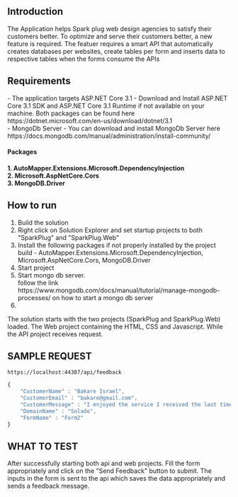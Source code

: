 <h2>Introduction</h2>
The Application helps Spark plug web design agencies to satisfy their customers better. To optimize and serve their customers better, a new feature is required. The featuer requires a smart API that automatically creates databases per websites, create tables per form and inserts data to respective tables when the forms consume the APIs

<h2>Requirements</h2>
- The application targets ASP.NET Core 3.1 - Download and Install ASP.NET Core 3.1 SDK and ASP.NET Core 3.1 Runtime if not available on your machine. Both packages can be found here https://dotnet.microsoft.com/en-us/download/dotnet/3.1 <br>
- MongoDb Server - You can download and install MongoDb Server here https://docs.mongodb.com/manual/administration/install-community/
<h4>Packages<h4>
<p>
1. AutoMapper.Extensions.Microsoft.DependencyInjection <br>
2. Microsoft.AspNetCore.Cors <br>
3. MongoDB.Driver<br>
  </p>

  
  <h2>How to run</h2>
  <ol>
    <li>Build the solution</li>
    <li>Right click on Solution Explorer and set startup projects to both "SparkPlug" and "SparkPlug.Web"</li>
    <li>Install the following packages if not properly installed by the project build - AutoMapper.Extensions.Microsoft.DependencyInjection, Microsoft.AspNetCore.Cors, MongoDB.Driver
    <li>Start project</li>
    <li>Start mongo db server.  <br>
      follow the link https://www.mongodb.com/docs/manual/tutorial/manage-mongodb-processes/ on how to start a mongo db server
    </li>
    <li></li>
  </ol>
  
  The solution starts with the two projects (SparkPlug and SparkPlug.Web) loaded. The Web project containing the HTML, CSS and Javascript. While the API project receives request.
  
  
  ## SAMPLE REQUEST

``` https://localhost:44387/api/feedback ```

``` javascript
{ 
    "CustomerName" : "Bakare Israel",
    "CustomerEmail" : "bakare@gmail.com",
    "CustomerMessage" : "I enjoyed the service I received the last time I patronized your business",
    "DomainName" : "Solado",
    "FormName" : "Form2"
}
```
  
  ## WHAT TO TEST
  After successfully starting both api and web projects. Fill the form appropriately and click on the "Send Feedback" button to submit. The inputs in the form is sent to the api which saves the data appropriately and sends a feedback message.
